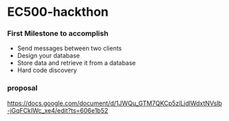 # EC500-hackthon

### First Milestone to accomplish
* Send messages between two clients
* Design your database
* Store data and retrieve it from a database
* Hard code discovery



### proposal
https://docs.google.com/document/d/1JWQu_GTM7QKCp5zlLjdlWdxtNVslb-jGqFCkIWc_xe4/edit?ts=606e1b52


      

